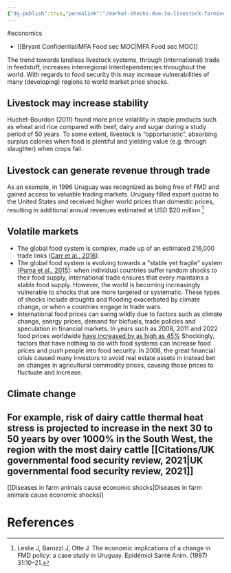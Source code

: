 ```yaml
---
{"dg-publish":true,"permalink":"/market-shocks-due-to-livestock-farming/","created":"2024-04-12T12:17:34.000+01:00","updated":"2025-09-29T00:19:42.281+01:00"}
---
```


#economics 

- [[Bryant Confidential/MFA Food sec MOC\|MFA Food sec MOC]]

The trend towards landless livestock systems, through (international) trade in feedstuff, increases interregional lnterdependencies throughout the world. With regards to food security this may increase vulnerabilities of many (developing) regions to world market price shocks.

## Livestock may increase stability
Huchet-Bourdon (2011) found more price volatility in staple products such as wheat and rice compared with beef, dairy and sugar during a study period of 50 years. To some extent, livestock is “opportunistic”, absorbing surplus calories when food is plentiful and yielding value (e.g. through slaughter) when crops fail.

## Livestock can generate revenue through trade
As an example, in 1996 Uruguay was recognized as being free of FMD and gained access to valuable trading markets. Uruguay filled export quotas to the United States and received higher world prices than domestic prices, resulting in additional annual revenues estimated at USD $20 million.[^3]

## Volatile markets
- The global food system is complex, made up of an estimated 216,000 trade links ([Carr et al., 2016](https://iopscience.iop.org/article/10.1088/1748-9326/11/9/095013)). 
- The global food system is evolving towards a "stable yet fragile" system [(Puma et al., 2015)](https://iopscience.iop.org/article/10.1088/1748-9326/10/2/024007/pdf): when individual countries suffer random shocks to their food supply, international trade ensures that every maintains a stable food supply. However, the world is becoming increasingly vulnerable to shocks that are more targeted or systematic. These types of shocks include droughts and flooding exacerbated by climate change, or when a countries engage in trade wars. 
- International food prices can swing wildly due to factors such as climate change, energy prices, demand for biofuels, trade policies and speculation in financial markets. In years such as 2008, 2011 and 2022 food prices worldwide [have increased by as high as 45%](https://www.oaklandinstitute.org/high-food-price-crisis) Shockingly, factors that have nothing to do with food systems can increase food prices and push people into food security. In 2008, the great financial crisis caused many investors to avoid real estate assets in instead bet on changes in agricultural commodity prices, causing those prices to fluctuate and increase.

## Climate change
For example, risk of dairy cattle thermal heat stress is projected to increase in the next 30 to 50 years by over 1000% in the South West, the region with the most dairy cattle [[Citations/UK governmental food security review, 2021\|UK governmental food security review, 2021]]
-
[[Diseases in farm animals cause economic shocks\|Diseases in farm animals cause economic shocks]]
# References
[^2]: Limon G, Gamawa AA, Ahmed AI, Lyons NA, Beard PM. Epidemiological characteristics and economic impact of lumpy skin disease, Sheeppox and Goatpox among subsistence farmers in Northeast Nigeria. Front Vet Sci. (2020) 7:8. doi: 10.3389/fvets.2020.00008
[^3]: Leslie J, Barozzi J, Otte J. The economic implications of a change in FMD policy: a case study in Uruguay. Epidémiol Santé Anim. (1997) 31:10–21.
[^4]: Acosta, A., Lloyd, T., McCorriston, S., & Lan, H. (2023). The ripple effect of animal disease outbreaks on food systems: The case of African Swine Fever on the Chinese pork market. _Preventive Veterinary Medicine_, _215_, 105912.
[^5]: Mason-D’Croz, D., Bogard, J. R., Herrero, M., Robinson, S., Sulser, T. B., Wiebe, K., ... & Godfray, H. C. J. (2020). Modelling the global economic consequences of a major African swine fever outbreak in China. _Nature Food_, _1_(4), 221-228.
[^6]: McElwain, T. F., & Thumbi, S. M. (2017). Animal pathogens and their impact on animal health, the economy, food security, food safety and public health. _Revue scientifique et technique (International Office of Epizootics)_, _36_(2), 423.
[^7]: Iannotti, L., & Roy, D. (2013). Nutritional impact of highly pathogenic avian influenza in Kenya. _Food and Nutrition Bulletin_, _34_(3), 299-309.